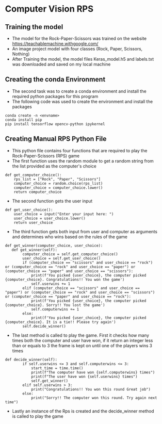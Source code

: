 # Computer Vision RPS

## Training the model
- The model for the Rock-Paper-Scissors was trained on the website https://teachablemachine.withgoogle.com/
- An image project model with four classes (Rock, Paper, Scissors, Nothing)
- After Training the model, the model files Keras_model.h5 and labels.txt was downloaded and saved on my local machine

## Creating the conda Environment
- The second task was to create a conda environment and install the required python packages for this program
- The following code was used to create the environment and install the packages
```
conda create -n <envname>
conda install pip
pip install tensorflow opencv-python ipykernel

```
## Creating Manual RPS Python File
- This python file contains four functions that are required to play the Rock-Paper-Scissors (RPS) game
- The first function uses the random module to get a random string from the list provided as the computer's choice
```
def get_computer_choice():
    rps_list = ["Rock", "Paper", "Scissors"]
    computer_choice = random.choice(rps_list)
    computer_choice = computer_choice.lower()
    return computer_choice
```
- The second function gets the user input 
```
def get_user_choice():
    user_choice = input("Enter your input here: ")
    user_choice = user_choice.lower()
    return user_choice
```
- The third function gets both input from user and computer as arguments and determines who wins based on the rules of the game
```
def get_winner(computer_choice, user_choice):
   def get_winner(self):
        computer_choice = self.get_computer_choice()
        user_choice = self.get_user_choice()
        if (computer_choice == "scissors" and user_choice == "rock") or (computer_choice == "rock" and user_choice == "paper") or (computer_choice == "paper" and user_choice == "scissors"):
            print(f'You picked {user_choice}, the computer picked {computer_choice}. Congratulations!! You won the game')
            self.userwins += 1
        elif (computer_choice == "scissors" and user_choice == "paper") or (computer_choice == "rock" and user_choice == "scissors") or (computer_choice == "paper" and user_choice == "rock"):
            print(f'You picked {user_choice}, the computer picked {computer_choice}. Sorry!! You lost the game')
            self.computerwins += 1
        else:
            print(f'You picked {user_choice}, the computer picked {computer_choice}. It is a tie!! Please try again')
        self.decide_winner()
```
- The last method is called to play the game.  First it checks how many times both the computer and user have won, if it return an integer less than or equals to 3 the frame is kept on until one of the players wins 3 times
```
def decide_winner(self):
        if self.userwins <= 3 and self.computerwins <= 3:
            start_time = time.time()
            print(f"The computer have won {self.computerwins} times")
            print(f"The user have won {self.userwins} times")
            self.get_winner()
        elif self.userwins > 3:
            print("Congratulations!! You won this round Great job")
        else:
            print("Sorry!! The computer won this round. Try again next time")
```
- Lastly an instance of the Rps is created and the decide_winner method is called to play the game